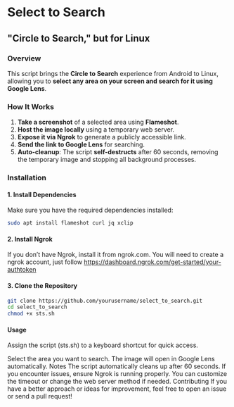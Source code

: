 # **Select to Search**

## **"Circle to Search," but for Linux**

### **Overview**
This script brings the **Circle to Search** experience from Android to Linux, allowing you to **select any area on your screen and search for it using Google Lens**.

### **How It Works**
1. **Take a screenshot** of a selected area using **Flameshot**.
2. **Host the image locally** using a temporary web server.
3. **Expose it via Ngrok** to generate a publicly accessible link.
4. **Send the link to Google Lens** for searching.
5. **Auto-cleanup**: The script **self-destructs** after 60 seconds, removing the temporary image and stopping all background processes.

### **Installation**
#### **1. Install Dependencies**
Make sure you have the required dependencies installed:

```sh
sudo apt install flameshot curl jq xclip
```

#### **2. Install Ngrok**
If you don’t have Ngrok, install it from ngrok.com.
You will need to create a ngrok account, just follow  https://dashboard.ngrok.com/get-started/your-authtoken

#### **3. Clone the Repository**
```sh
git clone https://github.com/yourusername/select_to_search.git
cd select_to_search
chmod +x sts.sh
```
#### **Usage**
Assign the script (sts.sh) to a keyboard shortcut for quick access.

Select the area you want to search.
The image will open in Google Lens automatically.
Notes
The script automatically cleans up after 60 seconds.
If you encounter issues, ensure Ngrok is running properly.
You can customize the timeout or change the web server method if needed.
Contributing
If you have a better approach or ideas for improvement, feel free to open an issue or send a pull request!
